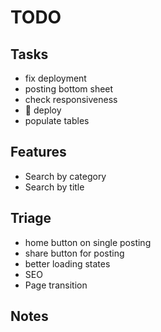 # TODO

## Tasks

- fix deployment
- posting bottom sheet
- check responsiveness
- 🚀 deploy
- populate tables

## Features
- Search by category
- Search by title


## Triage

- home button on single posting
- share button for posting
- better loading states
- SEO
- Page transition

## Notes